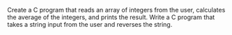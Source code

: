 Create a C program that reads an array of integers from the user, calculates the average of the integers, and prints the result.
Write a C program that takes a string input from the user and reverses the string.
